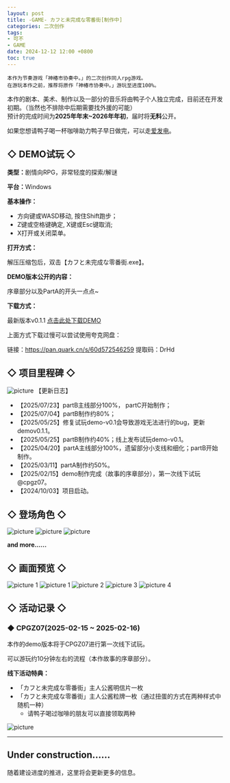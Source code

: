 ```yaml
---
layout: post
title: -GAME- カフと未完成な零番街[制作中]
categories: 二次创作
tags:
- 可不
- GAME
date: 2024-12-12 12:00 +0800
toc: true
---
```

```
本作为节奏游戏「神椿市协奏中。」的二次创作同人rpg游戏。
在游玩本作之前，推荐将原作「神椿市协奏中。」游玩至进度100%。
```
本作的剧本、美术、制作以及一部分的音乐将由鸭子个人独立完成，目前还在开发初期。（当然也不排除中后期需要找外援的可能）<br/>
预计的完成时间为<b>2025年年末~2026年年初</b>，届时将<b>无料</b>公开。<br/>

如果您想请鸭子喝一杯咖啡助力鸭子早日做完，可以走[爱发电](https://afdian.com/a/fukamikamo)。

## ◇ DEMO试玩 ◇
<b>类型：</b>剧情向RPG，非常轻度的探索/解谜

<b>平台：</b>Windows

<b>基本操作：</b>

* 方向键或WASD移动, 按住Shift跑步；
* Z键或空格键确定, X键或Esc键取消;
* X打开或关闭菜单。

<b>打开方式：</b>

解压压缩包后，双击【カフと未完成な零番街.exe】。

<b>DEMO版本公开的内容：</b>

序章部分以及PartA的开头一点点~

<b>下载方式：</b>

最新版本v0.1.1 [点击此处下载DEMO](https://github.com/BG233/fukamikamo-blog/releases/download/demo_v0.1.1/DEMO.KafuInAreaZero_v0.1.1.zip)

上面方式下载过慢可以尝试使用夸克网盘：

链接：https://pan.quark.cn/s/60d572546259
提取码：DrHd

## ◇ 项目里程碑 ◇
![picture](/fukamikamo-blog/assets/posts/kafu-in-area-0/9-1.png)
【更新日志】
* 【2025/07/23】partB主线部分100%， partC开始制作；
* 【2025/07/04】partB制作约80%；
* 【2025/05/25】修复试玩demo-v0.1会导致游戏无法进行的bug，更新demov0.1.1。
* 【2025/05/25】partB制作约40%；线上发布试玩demo-v0.1。
* 【2025/04/20】partA主线部分100%，遗留部分小支线和细化；partB开始制作。
* 【2025/03/11】partA制作约50%。
* 【2025/02/15】demo制作完成（故事的序章部分），第一次线下试玩@cpgz07。
* 【2024/10/03】项目启动。

## ◇ 登场角色 ◇
![picture](/fukamikamo-blog/assets/posts/kafu-in-area-0/5.png)
![picture](/fukamikamo-blog/assets/posts/kafu-in-area-0/6.png)
![picture](/fukamikamo-blog/assets/posts/kafu-in-area-0/7.png)

<b>and more……</b>
<br/>

## ◇ 画面预览 ◇
![picture 1](/fukamikamo-blog/assets/posts/kafu-in-area-0/8.png)
![picture 1](/fukamikamo-blog/assets/posts/kafu-in-area-0/1.png)
![picture 2](/fukamikamo-blog/assets/posts/kafu-in-area-0/2.png)
![picture 3](/fukamikamo-blog/assets/posts/kafu-in-area-0/3.png)
![picture 4](/fukamikamo-blog/assets/posts/kafu-in-area-0/4.png)

## ◇ 活动记录 ◇
### ◆ CPGZ07(2025-02-15 ~ 2025-02-16)
本作的demo版本将于CPGZ07进行第一次线下试玩。

可以游玩约10分钟左右的流程（本作故事的序章部分）。

<b>线下活动特典：</b>
* 「カフと未完成な零番街」主人公酱明信片一枚
* 「カフと未完成な零番街」主人公酱粒牌一枚（通过扭蛋的方式在两种样式中随机一种）
  * 请鸭子喝过咖啡的朋友可以直接领取两种
  
![picture](/fukamikamo-blog/assets/posts/kafu-in-area-0/event-1.png)

---


## Under construction……
随着建设进度的推进，这里将会更新更多的信息。